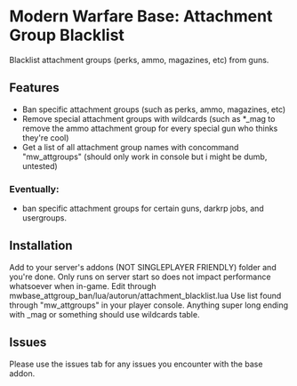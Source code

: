 # Modern Warfare Base: Attachment Group Blacklist
Blacklist attachment groups (perks, ammo, magazines, etc) from guns.

## Features
- Ban specific attachment groups (such as perks, ammo, magazines, etc)
- Remove special attachment groups with wildcards (such as *_mag to remove the ammo attachment group for every special gun who thinks they're cool)
- Get a list of all attachment group names with concommand "mw_attgroups" (should only work in console but i might be dumb, untested)

### Eventually:
- ban specific attachment groups for certain guns, darkrp jobs, and usergroups.

## Installation 
Add to your server's addons (NOT SINGLEPLAYER FRIENDLY) folder and you're done. Only runs on server start so does not impact performance whatsoever when in-game. 
Edit through mwbase_attgroup_ban/lua/autorun/attachment_blacklist.lua
Use list found through "mw_attgroups" in your player console. Anything super long ending with _mag or something should use wildcards table.

## Issues 
Please use the issues tab for any issues you encounter with the base addon.
